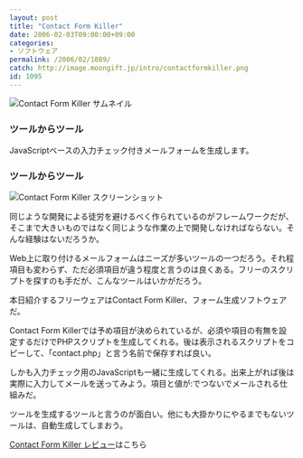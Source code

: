 ```yaml
---
layout: post
title: "Contact Form Killer"
date: 2006-02-03T09:00:00+09:00
categories:
- ソフトウェア
permalink: /2006/02/1089/
catch: http://image.moongift.jp/intro/contactformkiller.png
id: 1095
---
```

 ![Contact Form Killer サムネイル](http://image.moongift.jp/intro/contactformkiller.t.png "Contact Form Killer サムネイル")
  

### ツールからツール
  
JavaScriptベースの入力チェック付きメールフォームを生成します。  
<!--more-->  

### ツールからツール
  

![Contact Form Killer スクリーンショット](http://image.moongift.jp/intro/contactformkiller.png "Contact Form Killer スクリーンショット")

  

同じような開発による徒労を避けるべく作られているのがフレームワークだが、そこまで大きいものではなく同じような作業の上で開発しなければならない。そんな経験はないだろうか。

  

Web上に取り付けるメールフォームはニーズが多いツールの一つだろう。それ程項目も変わらず、ただ必須項目が違う程度と言うのは良くある。フリーのスクリプトを探すのも手だが、こんなツールはいかがだろう。

  

本日紹介するフリーウェアはContact Form Killer、フォーム生成ソフトウェアだ。

  

Contact Form Killerでは予め項目が決められているが、必須や項目の有無を設定するだけでPHPスクリプトを生成してくれる。後は表示されるスクリプトをコピーして、「contact.php」と言う名前で保存すれば良い。

  

しかも入力チェック用のJavaScriptも一緒に生成してくれる。出来上がれば後は実際に入力してメールを送ってみよう。項目と値が:でつないでメールされる仕組みだ。

  

ツールを生成するツールと言うのが面白い。他にも大掛かりにやるまでもないツールは、自動生成してしまおう。

  

[Contact Form Killer レビュー](http://oss.moongift.jp/review/i-1104.html)はこちら

